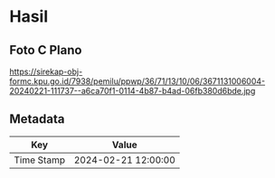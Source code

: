 # Hasil

## Foto C Plano

https://sirekap-obj-formc.kpu.go.id/7938/pemilu/ppwp/36/71/13/10/06/3671131006004-20240221-111737--a6ca70f1-0114-4b87-b4ad-06fb380d6bde.jpg


## Metadata

| Key        | Value               |
| ---------- | ------------------- |
| Time Stamp | 2024-02-21 12:00:00 |



